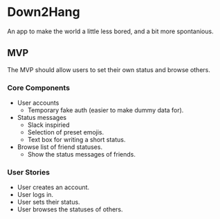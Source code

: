 # Down2Hang

An app to make the world a little less bored, and a bit more spontanious.

## MVP

The MVP should allow users to set their own status and browse others.

### Core Components

* User accounts
  * Temporary fake auth (easier to make dummy data for).
* Status messages
  * Slack inspiried
  * Selection of preset emojis.
  * Text box for writing a short status.
* Browse list of friend statuses.
  * Show the status messages of friends.

### User Stories

* User creates an account.
* User logs in.
* User sets their status.
* User browses the statuses of others.
